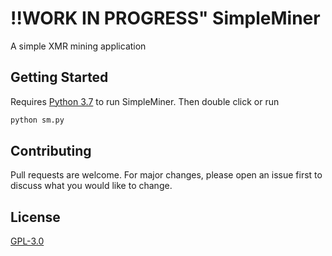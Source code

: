 # !!WORK IN PROGRESS" SimpleMiner

A simple XMR mining application

## Getting Started

Requires [Python 3.7](https://www.python.org/downloads/release/python-2717/) to run SimpleMiner. Then double click or run

```bash
python sm.py
```


## Contributing
Pull requests are welcome. For major changes, please open an issue first to discuss what you would like to change.



## License
[GPL-3.0](https://choosealicense.com/licenses/gpl-3.0)
